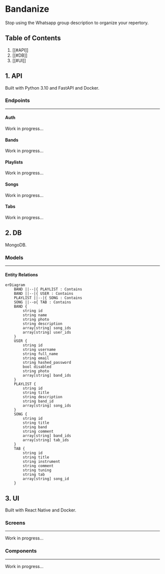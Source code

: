 # Bandanize
Stop using the Whatsapp group description to organize your repertory.


## Table of Contents

1. [[#API]]
2. [[#DB]]
3. [[#UI]]

## 1. API
Built with Python 3.10 and FastAPI and Docker.


### Endpoints
---
#### Auth
Work in progress...


#### Bands
Work in progress...


#### Playlists
Work in progress...


#### Songs
Work in progress...


#### Tabs
Work in progress...


## 2. DB
MongoDB.


### Models
---
#### Entity Relations
```mermaid
erDiagram
    BAND ||--|{ PLAYLIST : Contains
    BAND ||--|{ USER : Contains
    PLAYLIST ||--|{ SONG : Contains
    SONG ||--o{ TAB : Contains
    BAND {
	    string id
	    string name
	    string photo
	    string description
	    array[string] song_ids
	    array[string] user_ids
    }
    USER {
	    string id
	    string username
	    string full_name
	    string email
	    string hashed_password
	    bool disabled
	    string photo
	    array[string] band_ids
	}
    PLAYLIST {
		string id
	    string title
	    string description
	    string band_id
	    array[string] song_ids
    }
    SONG {
		string id
	    string title
	    string band
	    string comment
	    array[string] band_ids
	    array[string] tab_ids
    }
    TAB {
	    string id
	    string title
	    string instrument
	    string comment
	    string tuning
	    string tab
	    array[string] song_id
    }
```


## 3. UI
Built with React Native and Docker.


### Screens
---
Work in progress...


### Components
---
Work in progress...


